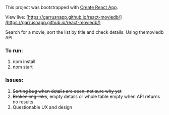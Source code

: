 This project was bootstrapped with [Create React App](https://github.com/facebookincubator/create-react-app).

View live: [https://garrusnapp.github.io/react-moviedb/](https://garrusnapp.github.io/react-moviedb/)

Search for a movie, sort the list by title and check details. Using themoviedb API.

### To run:
1. npm install
1. npm start

### Issues:
  1. ~~Sorting bug when details are open, not sure why yet~~
  1. ~~Broken img links~~, empty details or whole table empty when API returns no results
  1. Questionable UX and design
